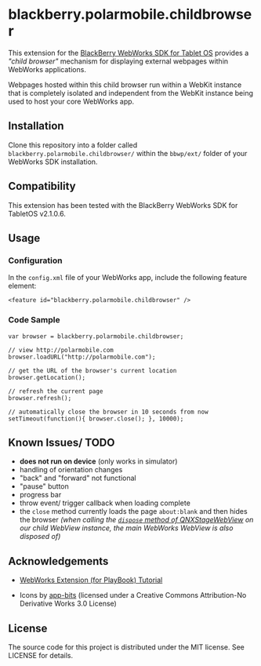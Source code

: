 # blackberry.polarmobile.childbrowser

This extension for the [BlackBerry WebWorks SDK for Tablet OS](http://us.blackberry.com/developers/tablet/webworks.jsp) provides a _"child browser"_ mechanism for displaying external webpages within WebWorks applications.

Webpages hosted within this child browser run within a WebKit instance that is completely isolated and independent from the WebKit instance being used to host your core WebWorks app.

## Installation

Clone this repository into a folder called `blackberry.polarmobile.childbrowser/` within the `bbwp/ext/` folder of your WebWorks SDK installation.

## Compatibility

This extension has been tested with the BlackBerry WebWorks SDK for TabletOS v2.1.0.6.

## Usage

### Configuration

In the `config.xml` file of your WebWorks app, include the following feature element:

    <feature id="blackberry.polarmobile.childbrowser" />

### Code Sample

    var browser = blackberry.polarmobile.childbrowser;

    // view http://polarmobile.com
    browser.loadURL("http://polarmobile.com");

    // get the URL of the browser's current location
    browser.getLocation();

    // refresh the current page
    browser.refresh();

    // automatically close the browser in 10 seconds from now
    setTimeout(function(){ browser.close(); }, 10000);

## Known Issues/ TODO

- **does not run on device** (only works in simulator)
- handling of orientation changes
- "back" and "forward" not functional
- "pause" button
- progress bar
- throw event/ trigger callback when loading complete
- the `close` method currently loads the page `about:blank` and then hides the browser _(when calling the [`dispose` method of QNXStageWebView](http://www.blackberry.com/developers/docs/airapi/1.0.0/qnx/media/QNXStageWebView.html) on our child WebView instance, the main WebWorks WebView is also disposed of)_

## Acknowledgements

- [WebWorks Extension (for PlayBook) Tutorial](http://supportforums.blackberry.com/t5/Web-and-WebWorks-Development/Tutorial-for-Writing-WebWorks-Extension-for-PlayBook/ta-p/1172483)

- Icons by [app-bits](http://www.app-bits.com/free-icons/) (licensed under a Creative Commons Attribution-No Derivative Works 3.0 License)

## License

The source code for this project is distributed under the MIT license. See LICENSE for details.
